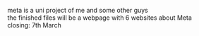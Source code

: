meta is a uni project of me and some other guys
<br>
the finished files will be a webpage with 6 websites about Meta
<br>
closing: 7th March

